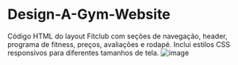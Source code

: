 # Design-A-Gym-Website
Código HTML do layout Fitclub com seções de navegação, header, programa de fitness, preços, avaliações e rodapé. Inclui estilos CSS responsivos para diferentes tamanhos de tela.
![image](https://github.com/Johnwesleysousa/Design-A-Gym-Website/assets/148167973/66e77d19-5d0c-4707-a093-cef986752dc4)
